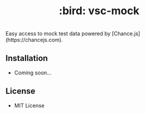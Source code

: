 <h1 align=center>:bird: vsc-mock</h1>
<br>
Easy access to mock test data powered by [Chance.js](https://chancejs.com).

## Installation
* Coming soon...

## License
* MIT License